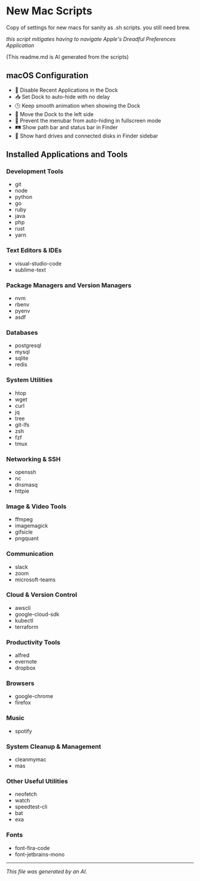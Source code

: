 # New Mac Scripts
Copy of settings for new macs for sanity as .sh scripts. you still need brew.


*this script mitigates having to navigate Apple's Dreadful Preferences Application* 

(This readme.md is AI generated from the scripts)

## macOS Configuration

- 🚫 Disable Recent Applications in the Dock
- 📥 Set Dock to auto-hide with no delay
- 🕒 Keep smooth animation when showing the Dock
- 📍 Move the Dock to the left side
- 🚫 Prevent the menubar from auto-hiding in fullscreen mode
- 🛤️ Show path bar and status bar in Finder
- 💾 Show hard drives and connected disks in Finder sidebar

## Installed Applications and Tools

### Development Tools
- git
- node
- python
- go
- ruby
- java
- php
- rust
- yarn

### Text Editors & IDEs
- visual-studio-code
- sublime-text

### Package Managers and Version Managers
- nvm
- rbenv
- pyenv
- asdf

### Databases
- postgresql
- mysql
- sqlite
- redis

### System Utilities
- htop
- wget
- curl
- jq
- tree
- git-lfs
- zsh
- fzf
- tmux

### Networking & SSH
- openssh
- nc
- dnsmasq
- httpie

### Image & Video Tools
- ffmpeg
- imagemagick
- gifsicle
- pngquant

### Communication
- slack
- zoom
- microsoft-teams

### Cloud & Version Control
- awscli
- google-cloud-sdk
- kubectl
- terraform

### Productivity Tools
- alfred
- evernote
- dropbox

### Browsers
- google-chrome
- firefox

### Music
- spotify

### System Cleanup & Management
- cleanmymac
- mas

### Other Useful Utilities
- neofetch
- watch
- speedtest-cli
- bat
- exa

### Fonts
- font-fira-code
- font-jetbrains-mono

---

*This file was generated by an AI.*